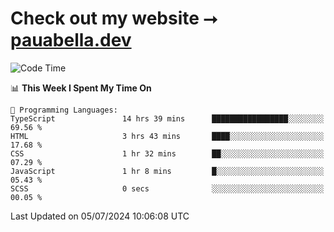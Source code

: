 # Check out my website ⭢ [pauabella.dev](https://pauabella.dev)

<!--START_SECTION:waka-->
![Code Time](http://img.shields.io/badge/Code%20Time-3%2C530%20hrs%2028%20mins-blue)

📊 **This Week I Spent My Time On** 

```text
💬 Programming Languages: 
TypeScript               14 hrs 39 mins      █████████████████░░░░░░░░   69.56 % 
HTML                     3 hrs 43 mins       ████░░░░░░░░░░░░░░░░░░░░░   17.68 % 
CSS                      1 hr 32 mins        ██░░░░░░░░░░░░░░░░░░░░░░░   07.29 % 
JavaScript               1 hr 8 mins         █░░░░░░░░░░░░░░░░░░░░░░░░   05.43 % 
SCSS                     0 secs              ░░░░░░░░░░░░░░░░░░░░░░░░░   00.05 % 
```


 Last Updated on 05/07/2024 10:06:08 UTC
<!--END_SECTION:waka-->
